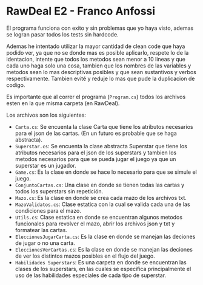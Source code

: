 # RawDeal E2 - Franco Anfossi

El programa funciona con exito y sin problemas que yo haya visto, ademas se logran pasar todos los tests sin hardcode.

Ademas he intentado utilizar la mayor cantidad de clean code que haya podido ver, ya que no se donde mas es posible aplicarlo, respete lo de la identacion, intente que todos los metodos sean menor a 10 lineas y que cada uno haga solo una cosa, tambien que los nombres de las variables y metodos sean lo mas descriptivas posibles y que sean sustantivos y verbos respectivamente. Tambien evité y reduje lo mas que pude la duplicacion de codigo.  

Es importante que al correr el programa (`Program.cs`) todos los archivos esten en la que misma carpeta (en RawDeal).

Los archivos son los siguientes:
- `Carta.cs`: Se encuenta la clase Carta que tiene los atributos necesarios para el json de las cartas. (En un futuro es probable que se haga abstracta).
- `Superstar.cs`: Se encuenta la clase abstracta Superstar que tiene los atributos necesarios para el json de los superstars y tambien los metodos necesarios para que se pueda jugar el juego ya que un superstar es un jugador.
- `Game.cs`: Es la clase en donde se hace lo necesario para que se simule el juego.
- `ConjuntoCartas.cs`: Una clase en donde se tienen todas las cartas y todos los superstars sin repetición.
- `Mazo.cs`: Es la clase en donde se crea cada mazo de los archivos txt.
- `MazoValidatos.cs`: Clase estatica con la cual se valida cada una de las condiciones para el mazo.
- `Utils.cs`: Clase estatica en donde se encuentran algunos metodos funcionales para revolver el mazo, abrir los archivos json y txt y formatear las cartas.
- `EleccionesJugarCarta.cs`: Es la clase en donde se manejan las deciones de jugar o no una carta.
- `EleccionesVerCartas.cs`: Es la clase en donde se manejan las deciones de ver los distintos mazos posibles en el flujo del juego.
- `Habilidades Superstars`: Es una carpeta en donde se encuentran las clases de los superstars, en las cuales se especifica principalmente el uso de las habilidades especiales de cada tipo de superstar.